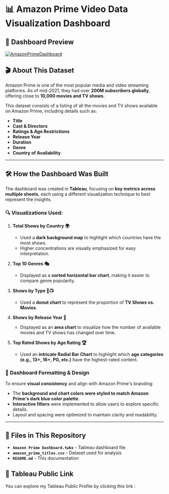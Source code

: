 # 📊 Amazon Prime Video Data Visualization Dashboard

## 📸 Dashboard Preview
[![AmazonPrimeDashboard](https://github.com/user-attachments/assets/b89196b6-890f-4d10-86a7-6a0f33a01920)](https://public.tableau.com/views/AmazonPrimeDashboard_17067142873210/Dashboard1?:language=en-GB&:sid=&:redirect=auth&:display_count=n&:origin=viz_share_link)

## 🎬 About This Dataset
Amazon Prime is one of the most popular media and video streaming platforms. As of mid-2021, they had over **200M subscribers globally**, offering close to **10,000 movies and TV shows**. 

This dataset consists of a listing of all the movies and TV shows available on Amazon Prime, including details such as:
- **Title**
- **Cast & Directors**
- **Ratings & Age Restrictions**
- **Release Year**
- **Duration**
- **Genre**
- **Country of Availability**

---

## 🛠️ How the Dashboard Was Built
The dashboard was created in **Tableau**, focusing on **key metrics across multiple sheets**, each using a different visualization technique to best represent the insights.

### 🔍 **Visualizations Used:**

1. **Total Shows by Country 🌍**  
   - Used a **dark background map** to highlight which countries have the most shows.
   - Higher concentrations are visually emphasized for easy interpretation.

2. **Top 10 Genres 🎭**  
   - Displayed as a **sorted horizontal bar chart**, making it easier to compare genre popularity.

3. **Shows by Type 🍿📺**  
   - Used a **donut chart** to represent the proportion of **TV Shows vs. Movies**.

4. **Shows by Release Year 📅**  
   - Displayed as an **area chart** to visualize how the number of available movies and TV shows has changed over time.

5. **Top Rated Shows by Age Rating 🏆**  
   - Used an **intricate Radial Bar Chart** to highlight which **age categories (e.g., 13+, 16+, PG, etc.)** have the highest-rated content.

### 🎨 **Dashboard Formatting & Design**
To ensure **visual consistency** and align with Amazon Prime's branding:
- The **background and chart colors were styled to match Amazon Prime's dark blue color palette**.
- **Interactive filters** were implemented to allow users to explore specific details.
- Layout and spacing were optimized to maintain clarity and readability.

---

## 📌 Files in This Repository
- **`Amazon Prime Dashboard.twbx`** - Tableau dashboard file
- **`amazon_prime_titles.csv`** - Dataset used for analysis
- **`README.md`** - This documentation

## 🔗 Tableau Public Link
You can explore my Tableau Public Profile by clicking this link :
